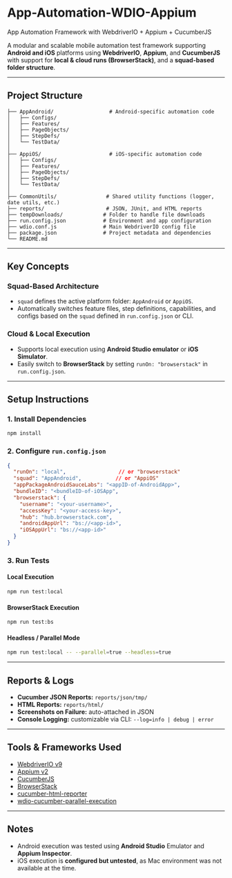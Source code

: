 # App-Automation-WDIO-Appium

App Automation Framework with WebdriverIO + Appium + CucumberJS

A modular and scalable mobile automation test framework supporting **Android and iOS** platforms using **WebdriverIO**, **Appium**, and **CucumberJS** with support for **local & cloud runs (BrowserStack)**, and a **squad-based folder structure**.

---

## Project Structure

```
├── AppAndroid/                  # Android-specific automation code
│   ├── Configs/
│   ├── Features/
│   ├── PageObjects/
│   ├── StepDefs/
│   └── TestData/
│
├── AppiOS/                      # iOS-specific automation code
│   ├── Configs/
│   ├── Features/
│   ├── PageObjects/
│   ├── StepDefs/
│   └── TestData/
│
├── CommonUtils/                # Shared utility functions (logger, date utils, etc.)
├── reports/                    # JSON, JUnit, and HTML reports
├── tempDownloads/             # Folder to handle file downloads
├── run.config.json            # Environment and app configuration
├── wdio.conf.js               # Main WebdriverIO config file
├── package.json               # Project metadata and dependencies
└── README.md

````

---

## Key Concepts

### Squad-Based Architecture
- `squad` defines the active platform folder: `AppAndroid` or `AppiOS`.
- Automatically switches feature files, step definitions, capabilities, and configs based on the `squad` defined in `run.config.json` or CLI.

### Cloud & Local Execution
- Supports local execution using **Android Studio emulator** or **iOS Simulator**.
- Easily switch to **BrowserStack** by setting `runOn: "browserstack"` in `run.config.json`.

---

## Setup Instructions

### 1. Install Dependencies

```bash
npm install
````

### 2. Configure `run.config.json`

```json
{
  "runOn": "local",                 // or "browserstack"
  "squad": "AppAndroid",           // or "AppiOS"
  "appPackageAndroidSauceLabs": "<appID-of-AndroidApp>",
  "bundleID": "<bundleID-of-iOSApp",
  "browserstack": {
    "username": "<your-username>",
    "accessKey": "<your-access-key>",
    "hub": "hub.browserstack.com",
    "androidAppUrl": "bs://<app-id>",
    "iOSAppUrl": "bs://<app-id>"
  }
}
```

### 3. Run Tests

#### Local Execution

```bash
npm run test:local
```

#### BrowserStack Execution

```bash
npm run test:bs
```

#### Headless / Parallel Mode

```bash
npm run test:local -- --parallel=true --headless=true
```

---

## Reports & Logs

* **Cucumber JSON Reports:** `reports/json/tmp/`
* **HTML Reports:** `reports/html/`
* **Screenshots on Failure:** auto-attached in JSON
* **Console Logging:** customizable via CLI: `--log=info | debug | error`

---

## Tools & Frameworks Used

* [WebdriverIO v9](https://webdriver.io/)
* [Appium v2](https://appium.io/)
* [CucumberJS](https://cucumber.io/)
* [BrowserStack](https://www.browserstack.com/)
* [cucumber-html-reporter](https://www.npmjs.com/package/cucumber-html-reporter)
* [wdio-cucumber-parallel-execution](https://www.npmjs.com/package/wdio-cucumber-parallel-execution)

---

## Notes

* Android execution was tested using **Android Studio** Emulator and **Appium Inspector**.
* iOS execution is **configured but untested**, as Mac environment was not available at the time.
